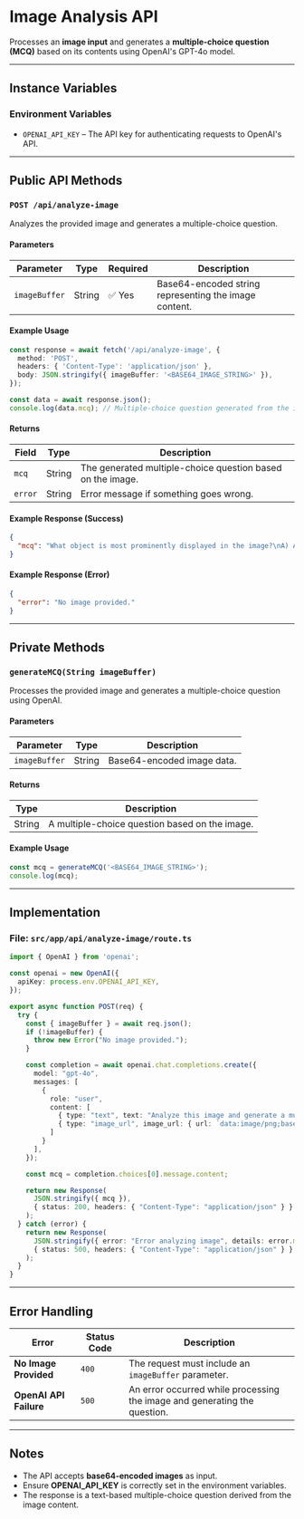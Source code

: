 # Image Analysis API

Processes an **image input** and generates a **multiple-choice question (MCQ)** based on its contents using OpenAI's GPT-4o model.

---

## Instance Variables

### Environment Variables
- `OPENAI_API_KEY` – The API key for authenticating requests to OpenAI's API.

---

## Public API Methods

### `POST /api/analyze-image`
Analyzes the provided image and generates a multiple-choice question.

#### Parameters

| Parameter      | Type   | Required | Description |
|---------------|--------|----------|-------------|
| `imageBuffer` | String | ✅ Yes   | Base64-encoded string representing the image content. |

#### Example Usage

```ts
const response = await fetch('/api/analyze-image', {
  method: 'POST',
  headers: { 'Content-Type': 'application/json' },
  body: JSON.stringify({ imageBuffer: '<BASE64_IMAGE_STRING>' }),
});

const data = await response.json();
console.log(data.mcq); // Multiple-choice question generated from the image
```

#### Returns

| Field   | Type   | Description |
|---------|--------|-------------|
| `mcq`   | String | The generated multiple-choice question based on the image. |
| `error` | String | Error message if something goes wrong. |

#### Example Response (Success)

```json
{
  "mcq": "What object is most prominently displayed in the image?\nA) Apple\nB) Banana\nC) Carrot\nD) Orange"
}
```

#### Example Response (Error)

```json
{
  "error": "No image provided."
}
```

---

## Private Methods

### `generateMCQ(String imageBuffer)`
Processes the provided image and generates a multiple-choice question using OpenAI.

#### Parameters

| Parameter      | Type   | Description |
|---------------|--------|-------------|
| `imageBuffer` | String | Base64-encoded image data. |

#### Returns

| Type   | Description |
|--------|-------------|
| String | A multiple-choice question based on the image. |

#### Example Usage

```ts
const mcq = generateMCQ('<BASE64_IMAGE_STRING>');
console.log(mcq);
```

---

## Implementation

### File: `src/app/api/analyze-image/route.ts`

```ts
import { OpenAI } from 'openai';

const openai = new OpenAI({
  apiKey: process.env.OPENAI_API_KEY,
});

export async function POST(req) {
  try {
    const { imageBuffer } = await req.json();
    if (!imageBuffer) {
      throw new Error("No image provided.");
    }

    const completion = await openai.chat.completions.create({
      model: "gpt-4o",
      messages: [
        {
          role: "user",
          content: [
            { type: "text", text: "Analyze this image and generate a multiple-choice question based on its contents." },
            { type: "image_url", image_url: { url: `data:image/png;base64,${imageBuffer}` } }
          ]
        }
      ],
    });

    const mcq = completion.choices[0].message.content;

    return new Response(
      JSON.stringify({ mcq }),
      { status: 200, headers: { "Content-Type": "application/json" } }
    );
  } catch (error) {
    return new Response(
      JSON.stringify({ error: "Error analyzing image", details: error.message }),
      { status: 500, headers: { "Content-Type": "application/json" } }
    );
  }
}
```

---

## Error Handling

| Error                  | Status Code | Description |
|------------------------|-------------|-------------|
| **No Image Provided**  | `400`      | The request must include an `imageBuffer` parameter. |
| **OpenAI API Failure** | `500`      | An error occurred while processing the image and generating the question. |

---

## Notes

- The API accepts **base64-encoded images** as input.
- Ensure **OPENAI_API_KEY** is correctly set in the environment variables.
- The response is a text-based multiple-choice question derived from the image content.